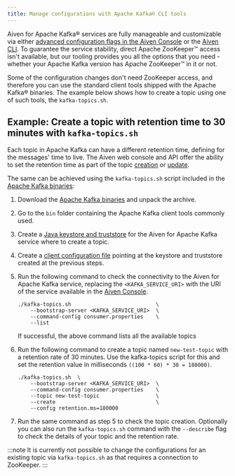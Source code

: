 ```yaml
---
title: Manage configurations with Apache Kafka® CLI tools
---
```


Aiven for Apache Kafka® services are fully manageable and customizable via either [advanced configuration flags in the Aiven Console](use-zookeeper) or the [Aiven CLI](/docs/tools/cli).
To guarantee the service stability, direct Apache
ZooKeeper™ access isn't available, but our tooling provides you all the
options that you need - whether your Apache Kafka version has Apache
ZooKeeper™ in it or not.

Some of the configuration changes don't need ZooKeeper access, and
therefore you can use the standard client tools shipped with the Apache
Kafka® binaries. The example below shows how to create a topic using one
of such tools, the `kafka-topics.sh`.

## Example: Create a topic with retention time to 30 minutes with `kafka-topics.sh`

Each topic in Apache Kafka can have a different retention time, defining
for the messages' time to live. The Aiven web console and API offer the
ability to set the retention time as part of the topic
[creation](/docs/tools/cli/service/topic#avn_cli_service_topic_create)
or [update](/docs/tools/cli/service/topic#avn-cli-topic-update).

The same can be achieved using the `kafka-topics.sh` script included in
the [Apache Kafka binaries](https://kafka.apache.org/downloads):

1.  Download the [Apache Kafka
    binaries](https://kafka.apache.org/downloads) and unpack the archive.

1.  Go to the `bin` folder containing the Apache Kafka client
    tools commonly used.

1.  Create a
    [Java keystore and truststore](keystore-truststore) for the Aiven for Apache Kafka service where to
    create a topic.

1.  Create a
    [client configuration file](kafka-tools-config-file) pointing at the keystore and truststore created at the
    previous steps.

1.  Run the following command to check the connectivity to the Aiven for
    Apache Kafka service, replacing the `<KAFKA_SERVICE_URI>` with the
    URI of the service available in the [Aiven
    Console](https://console.aiven.io/).

    ```
    ./kafka-topics.sh                           \
        --bootstrap-server <KAFKA_SERVICE_URI>  \
        --command-config consumer.properties    \
        --list
    ```

    If successful, the above command lists all the available topics

1.  Run the following command to create a topic named
    `new-test-topic` with a retention rate of 30 minutes. Use the
    kafka-topics script for this and set the retention value in
    milliseconds `((100 * 60) * 30 = 180000)`.

    ```
    ./kafka-topics.sh  \
        --bootstrap-server <KAFKA_SERVICE_URI>  \
        --command-config consumer.properties    \
        --topic new-test-topic                  \
        --create                                \
        --config retention.ms=180000
    ```

1.  Run the same command as step 5 to check the topic creation.
    Optionally you can also run the `kafka-topics.sh` command with the
    `--describe` flag to check the details of your topic and the
    retention rate.

:::note
It is currently not possible to change the configurations for an
existing topic via `kafka-topics.sh` as that requires a connection to
ZooKeeper.
:::
